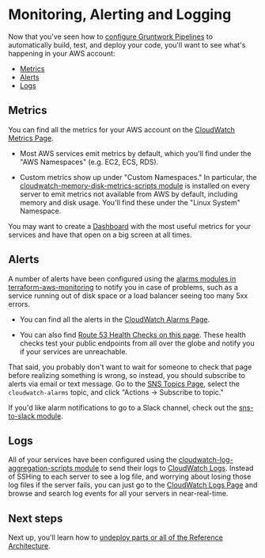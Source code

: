 #  Monitoring, Alerting and Logging

Now that you've seen how to [configure Gruntwork Pipelines](04-configure-gw-pipelines.md) to automatically build, test,
and deploy your code, you'll want to see what's happening in your AWS account:

* [Metrics](#metrics)
* [Alerts](#alerts)
* [Logs](#logs)


## Metrics

You can find all the metrics for your AWS account on the [CloudWatch Metrics
Page](https://console.aws.amazon.com/cloudwatch/home?#metricsV2:).

* Most AWS services emit metrics by default, which you'll find under the "AWS Namespaces" (e.g. EC2, ECS, RDS).

* Custom metrics show up under "Custom Namespaces." In particular, the [cloudwatch-memory-disk-metrics-scripts
  module](https://github.com/gruntwork-io/terraform-aws-monitoring/tree/master/modules/metrics/) is installed on every
  server to emit metrics not available from AWS by default, including memory and disk usage. You'll find these under
  the "Linux System" Namespace.

You may want to create a [Dashboard](https://console.aws.amazon.com/cloudwatch/home?#dashboards:)
with the most useful metrics for your services and have that open on a big screen at all times.


## Alerts

A number of alerts have been configured using the [alarms modules in
terraform-aws-monitoring](https://github.com/gruntwork-io/terraform-aws-monitoring/tree/master/modules/alarms) to notify you
in case of problems, such as a service running out of disk space or a load balancer seeing too many 5xx errors.

* You can find all the alerts in the [CloudWatch Alarms
  Page](https://console.aws.amazon.com/cloudwatch/home?#alarm:alarmFilter=ANY).

* You can also find [Route 53 Health Checks on this page](https://console.aws.amazon.com/route53/healthchecks/home#/).
  These health checks test your public endpoints from all over the globe and notify you if your services are unreachable.

That said, you probably don't want to wait for someone to check that page before realizing something is wrong, so
instead, you should subscribe to alerts via email or text message. Go to the [SNS Topics
Page](https://console.aws.amazon.com/sns/v2/home?#/topics), select the `cloudwatch-alarms` topic, and click "Actions ->
Subscribe to topic."

If you'd like alarm notifications to go to a Slack channel, check out the [sns-to-slack
module](https://github.com/gruntwork-io/terraform-aws-monitoring/tree/master/modules/alarms/sns-to-slack).


## Logs

All of your services have been configured using the [cloudwatch-log-aggregation-scripts
module](https://github.com/gruntwork-io/terraform-aws-monitoring/tree/master/modules/logs/cloudwatch-log-aggregation-scripts)
to send their logs to [CloudWatch Logs](https://console.aws.amazon.com/cloudwatch/home?#logs:). Instead of SSHing to
each server to see a log file, and worrying about losing those log files if the server fails, you can just go to the
[CloudWatch Logs Page](https://console.aws.amazon.com/cloudwatch/home?#logs:) and browse and search log events for all
your servers in near-real-time.


## Next steps

Next up, you'll learn how to [undeploy parts or all of the Reference Architecture](06-undeploy.md).
